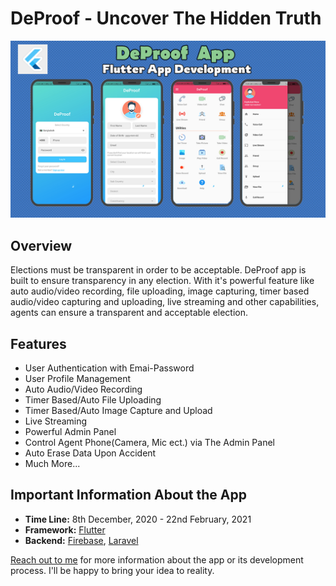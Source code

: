 # DeProof - Uncover The Hidden Truth

![DeProof - Uncover The Hidden Truth](assets/1.png)

## Overview
Elections must be transparent in order to be acceptable. DeProof app is built to ensure transparency in any election. With it's powerful feature like auto audio/video recording, file uploading, image capturing, timer based audio/video capturing and uploading, live streaming and other capabilities, agents can ensure a transparent and acceptable election.


## Features
- User Authentication with Emai-Password           
- User Profile Management         
- Auto Audio/Video Recording           
- Timer Based/Auto File Uploading           
- Timer Based/Auto Image Capture and Upload                  
- Live Streaming            
- Powerful Admin Panel                 
- Control Agent Phone(Camera, Mic ect.) via The Admin Panel         
- Auto Erase Data Upon Accident                 
- Much More...    

## Important Information About the App
- **Time Line:** 8th December, 2020 - 22nd February, 2021            
- **Framework:** [Flutter](https://flutter.dev/)  
- **Backend:** [Firebase](https://firebase.google.com/), [Laravel](https://laravel.com/)         

[Reach out to me](https://kaykobadreza.com/) for more information about the app or its development process. I'll be happy to bring your idea to reality.   
